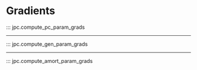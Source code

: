 # Gradients

::: jpc.compute_pc_param_grads

---

::: jpc.compute_gen_param_grads

---

::: jpc.compute_amort_param_grads